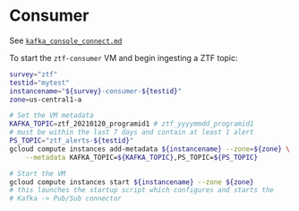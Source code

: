 # Consumer

See [`kafka_console_connect.md`](kafka_console_connect.md)

To start the `ztf-consumer` VM and begin ingesting a ZTF topic:

```bash
survey="ztf"
testid="mytest"
instancename="${survey}-consumer-${testid}"
zone=us-central1-a

# Set the VM metadata
KAFKA_TOPIC=ztf_20210120_programid1 # ztf_yyyymmdd_programid1
# must be within the last 7 days and contain at least 1 alert
PS_TOPIC="ztf_alerts-${testid}"
gcloud compute instances add-metadata ${instancename} --zone=${zone} \
    --metadata KAFKA_TOPIC=${KAFKA_TOPIC},PS_TOPIC=${PS_TOPIC}

# Start the VM
gcloud compute instances start ${instancename} --zone ${zone}
# this launches the startup script which configures and starts the
# Kafka -> Pub/Sub connector
```
